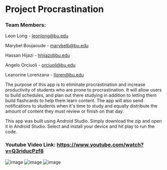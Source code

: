 # Project Procrastination

### Team Members:

Leon Long - leonlong@bu.edu

Marybel Boujaoude - marybelb@bu.edu

Hassan Hijazi - hhijazi@bu.edu

Angelo Orciuoli - orciuoli@bu.edu

Leanorine Lorenzana - lloren@bu.edu

The purpose of this app is to eliminate procrastination and increase productivity of students who are prone to procrastination. It will allow users to build schedules, and plan out there studying in addition to letting them build flashcards to help them learn content. The app will also send notifications to students when it's time to study and equally distribute the amount of content they must review or finish on that day.

This app was built using Android Studio. Simply download the zip and open it in Android Studio. Select and install your device and hit play to run the code. 

### Youtube Video Link: https://www.youtube.com/watch?v=Q3riducPzf8

![image](https://user-images.githubusercontent.com/91199802/145270344-7f669fc3-e397-4529-9b10-b657a0b16df5.png)
![image](https://user-images.githubusercontent.com/91199802/145270358-c89c1768-e5ee-4fed-821a-d9516362f704.png)
![image](https://user-images.githubusercontent.com/91199802/145270372-d9fd3adb-79f0-4f62-bccc-ba06a844daf3.png)
